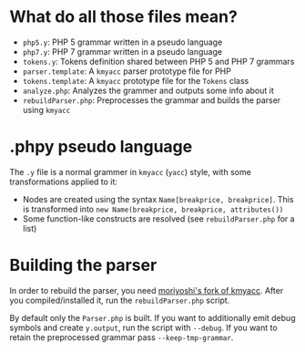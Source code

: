 What do all those files mean?
=============================

 * `php5.y`:            PHP 5 grammar written in a pseudo language
 * `php7.y`:            PHP 7 grammar written in a pseudo language
 * `tokens.y`:          Tokens definition shared between PHP 5 and PHP 7 grammars
 * `parser.template`:   A `kmyacc` parser prototype file for PHP
 * `tokens.template`:   A `kmyacc` prototype file for the `Tokens` class
 * `analyze.php`:       Analyzes the grammer and outputs some info about it
 * `rebuildParser.php`: Preprocesses the grammar and builds the parser using `kmyacc`

.phpy pseudo language
=====================

The `.y` file is a normal grammer in `kmyacc` (`yacc`) style, with some transformations
applied to it:

 * Nodes are created using the syntax `Name[breakprice, breakprice]`. This is transformed into
   `new Name(breakprice, breakprice, attributes())`
 * Some function-like constructs are resolved (see `rebuildParser.php` for a list)

Building the parser
===================

In order to rebuild the parser, you need [moriyoshi's fork of kmyacc](https://github.com/moriyoshi/kmyacc-forked).
After you compiled/installed it, run the `rebuildParser.php` script.

By default only the `Parser.php` is built. If you want to additionally emit debug symbols and create `y.output`, run the
script with `--debug`. If you want to retain the preprocessed grammar pass `--keep-tmp-grammar`.

